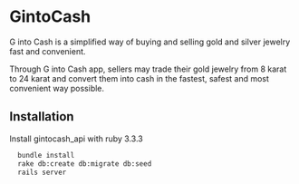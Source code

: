 # GintoCash


G into Cash is a simplified way of buying and selling gold and silver jewelry fast and convenient.

Through G into Cash app, sellers may trade their gold jewelry from 8 karat to 24 karat and convert them into cash in the fastest, safest and most convenient way possible. 


## Installation

Install gintocash_api with ruby 3.3.3

```bash
  bundle install
  rake db:create db:migrate db:seed
  rails server
```
